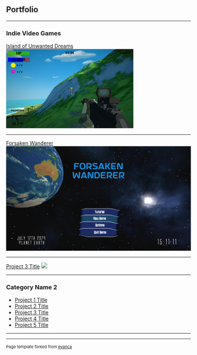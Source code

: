 ## Portfolio

---

### Indie Video Games 

[Island of Unwanted Dreams](https://gordomgames.itch.io/island-of-unwanted-dreams)<br>
<img src="images/IslandOfUnwanted Dreams.png?raw=true"/>

---
[Forsaken Wanderer](https://uncommonsensegames.itch.io/forsaken-wanderer)
<img src="images/Forsaken.jpg?raw=true"/>

---
[Project 3 Title](http://example.com/)
<img src="images/dummy_thumbnail.jpg?raw=true"/>

---

### Category Name 2

- [Project 1 Title](http://example.com/)
- [Project 2 Title](http://example.com/)
- [Project 3 Title](http://example.com/)
- [Project 4 Title](http://example.com/)
- [Project 5 Title](http://example.com/)

---




---
<p style="font-size:11px">Page template forked from <a href="https://github.com/evanca/quick-portfolio">evanca</a></p>
<!-- Remove above link if you don't want to attibute -->
